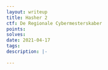 ```yaml
---
layout: writeup
title: Hasher 2
ctf: De Regionale Cybermesterskaber
points: 
solves: 
date: 2021-04-17
tags: 
description: |-
    
---
```

